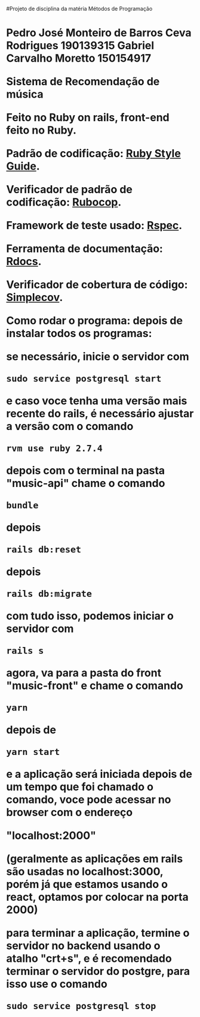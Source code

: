 #Projeto de disciplina da matéria Métodos de Programação <h1>

Pedro José Monteiro de Barros Ceva Rodrigues 190139315
Gabriel Carvalho Moretto 150154917

Sistema de Recomendação de música

Feito no Ruby on rails, front-end feito no Ruby.

Padrão de codificação: [Ruby Style Guide](https://rubystyle.guide/).

Verificador de padrão de codificação: [Rubocop](https://github.com/rubocop/rubocop).

Framework de teste usado: [Rspec](https://rspec.info/).

Ferramenta de documentação: [Rdocs](https://github.com/ruby/rdoc).

Verificador de cobertura de código: [Simplecov](https://github.com/simplecov-ruby/simplecov).

Como rodar o programa:
depois de instalar todos os programas:

se necessário, inicie o servidor com

```sudo service postgresql start```

e caso voce tenha uma versão mais recente do rails, é necessário ajustar a versão com o comando

```rvm use ruby 2.7.4```

depois com o terminal na pasta "music-api" chame o comando

```bundle```

depois

```rails db:reset```

depois

```rails db:migrate```

com tudo isso, podemos iniciar o servidor com

```rails s```

agora, va para a pasta do front "music-front" e chame o comando

```yarn```

depois de

```yarn start```

e a aplicação será iniciada depois de um tempo que foi chamado o comando, voce pode acessar no browser com o endereço

"localhost:2000"

(geralmente as aplicações em rails são usadas no localhost:3000, porém já que estamos usando o react, optamos por colocar na porta 2000)

para terminar a aplicação, termine o servidor no backend usando o atalho "crt+s", e é recomendado terminar o servidor do postgre, para isso use o comando

```sudo service postgresql stop```

